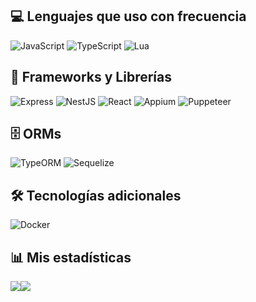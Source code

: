 ## 💻 Lenguajes que uso con frecuencia

![JavaScript](https://img.shields.io/badge/-JavaScript-F7DF1E?style=for-the-badge&logo=javascript&logoColor=black)
![TypeScript](https://img.shields.io/badge/-TypeScript-3178C6?style=for-the-badge&logo=typescript&logoColor=white)
![Lua](https://img.shields.io/badge/-Lua-2C2D72?style=for-the-badge&logo=lua&logoColor=white)

## 🧰 Frameworks y Librerías

![Express](https://img.shields.io/badge/-Express-000000?style=for-the-badge&logo=express&logoColor=white)
![NestJS](https://img.shields.io/badge/-NestJS-E0234E?style=for-the-badge&logo=nestjs&logoColor=white)
![React](https://img.shields.io/badge/-React-61DAFB?style=for-the-badge&logo=react&logoColor=black)
![Appium](https://img.shields.io/badge/-Appium-0D0D0D?style=for-the-badge&logo=appium&logoColor=white)
![Puppeteer](https://img.shields.io/badge/-Puppeteer-40B5A4?style=for-the-badge&logo=puppeteer&logoColor=black)

## 🗄️ ORMs

![TypeORM](https://img.shields.io/badge/-TypeORM-CB3837?style=for-the-badge&logo=typeorm&logoColor=white)
![Sequelize](https://img.shields.io/badge/-Sequelize-52B0E7?style=for-the-badge&logo=sequelize&logoColor=white)

## 🛠️ Tecnologías adicionales

![Docker](https://img.shields.io/badge/-Docker-2496ED?style=for-the-badge&logo=docker&logoColor=white)

## 📊 Mis estadísticas

<div style="display: flex;">

  <img src="https://github-readme-stats-phi-flax.vercel.app/api/top-langs/?username=salvador-perez-0&theme=tokyonight" />
  
  <img src="https://github-readme-stats-phi-flax.vercel.app/api?username=salvador-perez-0&show_icons=true&theme=tokyonight&hide_title=true" />

</div>

